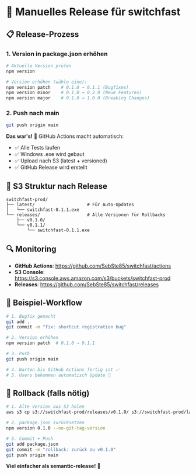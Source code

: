 # 🚀 Manuelles Release für switchfast

## 📋 Release-Prozess

### 1. Version in package.json erhöhen

```bash
# Aktuelle Version prüfen
npm version

# Version erhöhen (wähle eine):
npm version patch    # 0.1.0 → 0.1.1 (Bugfixes)
npm version minor    # 0.1.0 → 0.2.0 (Neue Features)
npm version major    # 0.1.0 → 1.0.0 (Breaking Changes)
```

### 2. Push nach main

```bash
git push origin main
```

**Das war's!** 🎉 GitHub Actions macht automatisch:

- ✅ Alle Tests laufen
- ✅ Windows .exe wird gebaut
- ✅ Upload nach S3 (latest + versioned)
- ✅ GitHub Release wird erstellt

## 📁 S3 Struktur nach Release

```
switchfast-prod/
├── latest/                    # Für Auto-Updates
│   └── switchfast-0.1.1.exe
└── releases/                  # Alle Versionen für Rollbacks
    ├── v0.1.0/
    └── v0.1.1/
        └── switchfast-0.1.1.exe
```

## 🔍 Monitoring

- **GitHub Actions**: https://github.com/SebSte85/switchfast/actions
- **S3 Console**: https://s3.console.aws.amazon.com/s3/buckets/switchfast-prod
- **Releases**: https://github.com/SebSte85/switchfast/releases

## 🎯 Beispiel-Workflow

```bash
# 1. Bugfix gemacht
git add .
git commit -m "fix: shortcut registration bug"

# 2. Version erhöhen
npm version patch  # 0.1.0 → 0.1.1

# 3. Push
git push origin main

# 4. Warten bis GitHub Actions fertig ist ✅
# 5. Users bekommen automatisch Update 🚀
```

## 🚨 Rollback (falls nötig)

```bash
# 1. Alte Version aus S3 holen
aws s3 cp s3://switchfast-prod/releases/v0.1.0/ s3://switchfast-prod/latest/ --recursive

# 2. package.json zurücksetzen
npm version 0.1.0 --no-git-tag-version

# 3. Commit + Push
git add package.json
git commit -m "rollback: zurück zu v0.1.0"
git push origin main
```

**Viel einfacher als semantic-release!** 💪
